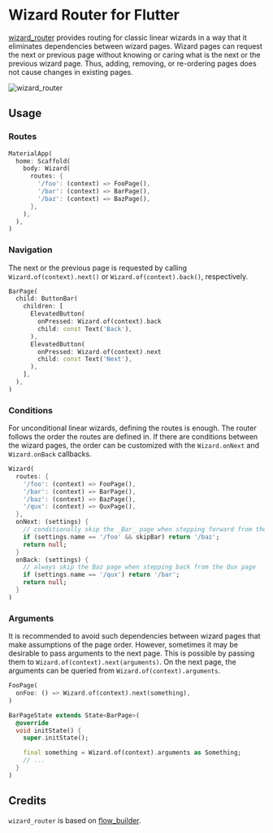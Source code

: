 # Wizard Router for Flutter

[wizard_router](https://pub.dev/packages/wizard_router) provides routing for
classic linear wizards in a way that it eliminates dependencies between wizard
pages. Wizard pages can request the next or previous page without knowing or
caring what is the next or the previous wizard page. Thus, adding, removing, or
re-ordering pages does not cause changes in existing pages.

![wizard_router](https://github.com/jpnurmi/wizard_router/raw/main/images/wizard_router.png)

## Usage

### Routes

```dart
MaterialApp(
  home: Scaffold(
    body: Wizard(
      routes: {
        '/foo': (context) => FooPage(),
        '/bar': (context) => BarPage(),
        '/baz': (context) => BazPage(),
      },
    ),
  ),
)
```

### Navigation

The next or the previous page is requested by calling `Wizard.of(context).next()`
or `Wizard.of(context).back()`, respectively.

```dart
BarPage(
  child: ButtonBar(
    children: [
      ElevatedButton(
        onPressed: Wizard.of(context).back
        child: const Text('Back'),
      ),
      ElevatedButton(
        onPressed: Wizard.of(context).next
        child: const Text('Next'),
      ),
    ],
  ),
)
```

### Conditions

For unconditional linear wizards, defining the routes is enough. The router
follows the order the routes are defined in. If there are conditions between
the wizard pages, the order can be customized with the `Wizard.onNext` and
`Wizard.onBack` callbacks.

```dart
Wizard(
  routes: {
    '/foo': (context) => FooPage(),
    '/bar': (context) => BarPage(),
    '/baz': (context) => BazPage(),
    '/qux': (context) => QuxPage(),
  },
  onNext: (settings) {
    // conditionally skip the _Bar_ page when stepping forward from the _Foo_ page
    if (settings.name == '/foo' && skipBar) return '/baz';
    return null;
  }
  onBack: (settings) {
    // always skip the Baz page when stepping back from the Qux page
    if (settings.name == '/qux') return '/bar';
    return null;
  }
)
```

### Arguments

It is recommended to avoid such dependencies between wizard pages that make
assumptions of the page order. However, sometimes it may be desirable to pass
arguments to the next page. This is possible by passing them to
`Wizard.of(context).next(arguments)`. On the next page, the arguments can be
queried from `Wizard.of(context).arguments`.

```dart
FooPage(
  onFoo: () => Wizard.of(context).next(something),
)

BarPageState extends State<BarPage>(
  @override
  void initState() {
    super.initState();

    final something = Wizard.of(context).arguments as Something;
    // ...
  }
)
```

## Credits

`wizard_router` is based on [flow_builder](https://pub.dev/packages/flow_builder).
